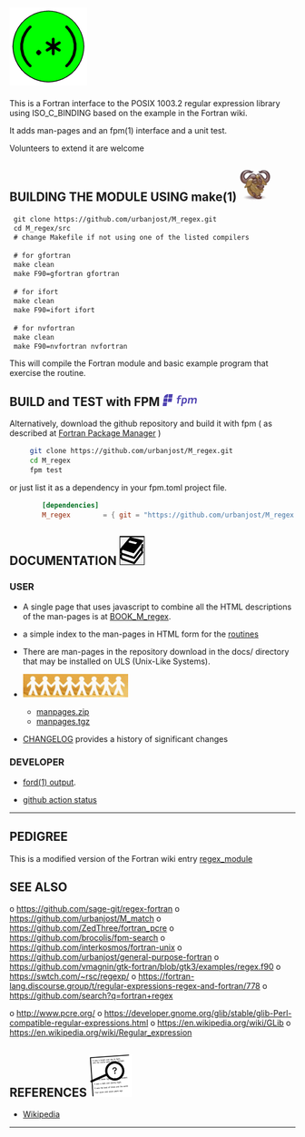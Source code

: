 ## ![M_regex](docs/images/regex.gif)

This is a Fortran interface to the POSIX 1003.2 regular expression
library using ISO_C_BINDING based on the example in the Fortran wiki.

It adds man-pages and an fpm(1) interface and a unit test.

Volunteers to extend it are welcome


## BUILDING THE MODULE USING make(1) ![gmake](docs/images/gnu.gif)
     git clone https://github.com/urbanjost/M_regex.git
     cd M_regex/src
     # change Makefile if not using one of the listed compilers
     
     # for gfortran
     make clean
     make F90=gfortran gfortran
     
     # for ifort
     make clean
     make F90=ifort ifort

     # for nvfortran
     make clean
     make F90=nvfortran nvfortran

This will compile the Fortran module and basic example
program that exercise the routine.

## BUILD and TEST with FPM ![-](docs/images/fpm_logo.gif)

   Alternatively, download the github repository and build it with
   fpm ( as described at [Fortran Package Manager](https://github.com/fortran-lang/fpm) )

   ```bash
        git clone https://github.com/urbanjost/M_regex.git
        cd M_regex
        fpm test
   ```

   or just list it as a dependency in your fpm.toml project file.

```toml
        [dependencies]
        M_regex        = { git = "https://github.com/urbanjost/M_regex.git" }
```

## DOCUMENTATION   ![docs](docs/images/docs.gif)

### USER
   - A single page that uses javascript to combine all the HTML
     descriptions of the man-pages is at 
     [BOOK_M_regex](https://urbanjost.github.io/M_regex/BOOK_M_regex.html).
   - a simple index to the man-pages in HTML form for the
   [routines](https://urbanjost.github.io/M_regex/man3.html) 
   - There are man-pages in the repository download in the docs/ directory
     that may be installed on ULS (Unix-Like Systems).
   - ![man-pages](docs/images/manpages.gif)
      + [manpages.zip](https://urbanjost.github.io/M_regex/manpages.zip)
      + [manpages.tgz](https://urbanjost.github.io/M_regex/manpages.tgz)

   - [CHANGELOG](docs/CHANGELOG.md) provides a history of significant changes

### DEVELOPER
   - [ford(1) output](https://urbanjost.github.io/M_regex/fpm-ford/index.html).
<!--
   - [doxygen(1) output](https://urbanjost.github.io/M_regex/doxygen_out/html/index.html).
-->
   - [github action status](docs/STATUS.md) 
---
## PEDIGREE

 This is a modified version of the Fortran wiki
 entry [regex_module](https://fortranwiki.org/fortran/show/regex_module)

## SEE ALSO 

o https://github.com/sage-git/regex-fortran
o https://github.com/urbanjost/M_match 
o https://github.com/ZedThree/fortran_pcre 
o https://github.com/brocolis/fpm-search 
o https://github.com/interkosmos/fortran-unix 
o https://github.com/urbanjost/general-purpose-fortran 
o https://github.com/vmagnin/gtk-fortran/blob/gtk3/examples/regex.f90 
o https://swtch.com/~rsc/regexp/ 
o https://fortran-lang.discourse.group/t/regular-expressions-regex-and-fortran/778 
o https://github.com/search?q=fortran+regex 

o http://www.pcre.org/ 
o https://developer.gnome.org/glib/stable/glib-Perl-compatible-regular-expressions.html 
o https://en.wikipedia.org/wiki/GLib 
o https://en.wikipedia.org/wiki/Regular_expression 

## REFERENCES ![-](docs/images/ref.gif)

   * [Wikipedia](https://en.wikipedia.org/wiki/Regular_expression)
---
